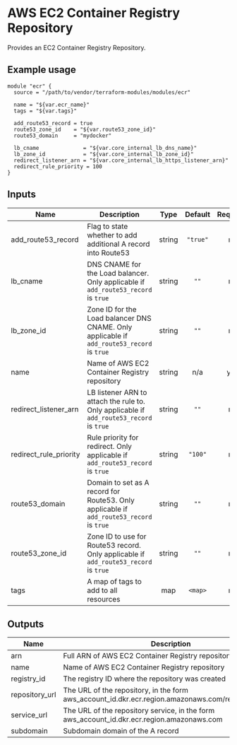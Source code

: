 # AWS EC2 Container Registry Repository

Provides an EC2 Container Registry Repository.

## Example usage

```hcl
module "ecr" {
  source = "/path/to/vendor/terraform-modules/modules/ecr"

  name = "${var.ecr_name}"
  tags = "${var.tags}"

  add_route53_record = true
  route53_zone_id    = "${var.route53_zone_id}"
  route53_domain     = "mydocker"

  lb_cname              = "${var.core_internal_lb_dns_name}"
  lb_zone_id            = "${var.core_internal_lb_zone_id}"
  redirect_listener_arn = "${var.core_internal_lb_https_listener_arn}"
  redirect_rule_priority = 100
}
```

## Inputs

| Name | Description | Type | Default | Required |
|------|-------------|:----:|:-----:|:-----:|
| add\_route53\_record | Flag to state whether to add additional A record into Route53 | string | `"true"` | no |
| lb\_cname | DNS CNAME for the Load balancer. Only applicable if `add_route53_record` is `true` | string | `""` | no |
| lb\_zone\_id | Zone ID for the Load balancer DNS CNAME. Only applicable if `add_route53_record` is `true` | string | `""` | no |
| name | Name of AWS EC2 Container Registry repository | string | n/a | yes |
| redirect\_listener\_arn | LB listener ARN to attach the rule to. Only applicable if `add_route53_record` is `true` | string | `""` | no |
| redirect\_rule\_priority | Rule priority for redirect. Only applicable if `add_route53_record` is `true` | string | `"100"` | no |
| route53\_domain | Domain to set as A record for Route53. Only applicable if `add_route53_record` is `true` | string | `""` | no |
| route53\_zone\_id | Zone ID to use for Route53 record. Only applicable if `add_route53_record` is `true` | string | `""` | no |
| tags | A map of tags to add to all resources | map | `<map>` | no |

## Outputs

| Name | Description |
|------|-------------|
| arn | Full ARN of AWS EC2 Container Registry repository |
| name | Name of AWS EC2 Container Registry repository |
| registry\_id | The registry ID where the repository was created |
| repository\_url | The URL of the repository, in the form aws_account_id.dkr.ecr.region.amazonaws.com/repositoryName |
| service\_url | The URL of the repository service, in the form aws_account_id.dkr.ecr.region.amazonaws.com |
| subdomain | Subdomain domain of the A record |
